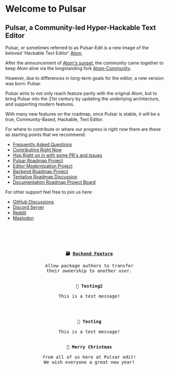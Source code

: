 # Welcome to Pulsar

## Pulsar, a Community-led Hyper-Hackable Text Editor

Pulsar, or sometimes referred to as Pulsar-Edit is a new image of the beloved 'Hackable Text Editor' [Atom](https://github.com/atom/atom).

After the announcement of [Atom's sunset](https://github.blog/2022-06-08-sunsetting-atom/), the community came together to keep Atom alive via the longstanding fork [Atom-Community](https://github.com/atom-community/atom).

However, due to differences in long-term goals for the editor, a new version was born: Pulsar.

Pulsar aims to not only reach feature parity with the original Atom, but to bring Pulsar into the 21st century by updating the underlying architecture, and supporting modern features.

With many new features on the roadmap, once Pulsar is stable, it will be a true, Community-Based, Hackable, Text Editor.

For where to contribute or where our progress is right now there are these as starting points that we recommend:

* [Frequently Asked Questions](https://github.com/pulsar-edit/.github/blob/main/FAQ.md)
* [Contributing Right Now](https://github.com/pulsar-edit/.github/blob/main/project-birth/CONTRIBUTING-DURING-START.md)
* [Hop Right on in with some PR's and Issues](https://github.com/pulls?q=is%3Aopen+user%3Apulsar-edit+archived%3Afalse+sort%3Acomments-asc)
* [Pulsar Roadmap Project](https://github.com/orgs/pulsar-edit/projects/3)
* [Editor Modernization Project](https://github.com/orgs/pulsar-edit/projects/1)
* [Backend Roadmap Project](https://github.com/orgs/pulsar-edit/projects/2)
* [Tentative Roadmap Discussion](https://github.com/orgs/pulsar-edit/discussions/2)
* [Documentation Roadmap Project Board](https://github.com/orgs/pulsar-edit/projects/7)


For other support feel free to join us here:
- [GitHub Discussions](https://github.com/orgs/pulsar-edit/discussions)
- [Discord Server](https://discord.gg/7aEbB9dGRT)
- [Reddit](https://www.reddit.com/r/pulsaredit/)
- [Mastodon](https://fosstodon.org/@pulsaredit)


<br>
<br>



<!---------------------------------- 🗞 News ---------------------------------->

<pre align = center>

<kbd align = left> <br>   <b>🗃 <a href = 'https://github.com/orgs/pulsar-edit/projects/2?pane=issue&itemId=17528685'>Backend Feature</a></b><br>   <br>   Allow package authors to transfer<br>   their ownership to another user.<br>   <br>                                                                                </kbd>     <kbd align = left> <br>   <b>🔬 Testing2</b><br>   <br>   This is a test message!<br>   <br>                                                                                </kbd><br><br><kbd align = left> <br>   <b>🔬 Testing</b><br>   <br>   This is a test message!<br>   <br>                                                                                </kbd>     <kbd align = left> <br>   <b>🎅 Merry Christmas</b><br>   <br>   from all of us here at Pulsar edit!<br>   We wish everyone a great new year!<br>   <br>                                                                                </kbd>

</pre>

<!---------------------------------- 🗞 News ---------------------------------->




<br>
